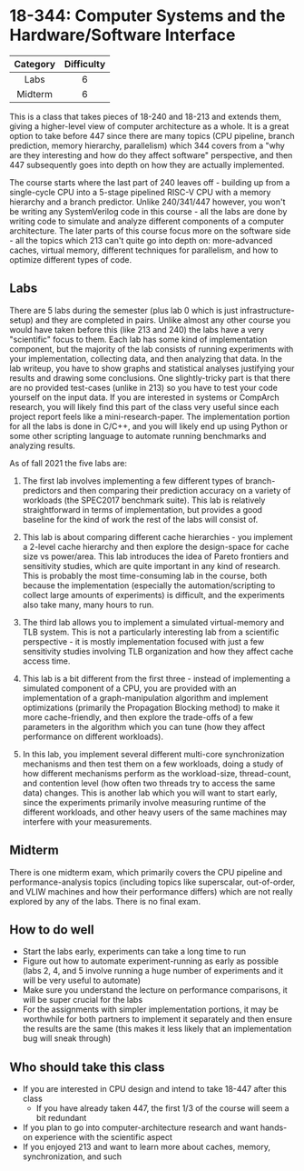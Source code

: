# 18-344: Computer Systems and the Hardware/Software Interface

| Category | Difficulty |
|:-:       | :-:        |
| Labs     | 6          |
| Midterm  | 6          |

This is a class that takes pieces of 18-240 and 18-213 and extends them, giving a higher-level view of computer architecture as a whole. It is a great option to take before 447 since there are many topics (CPU pipeline, branch prediction, memory hierarchy, parallelism) which 344 covers from a "why are they interesting and how do they affect software" perspective, and then 447 subsequently goes into depth on how they are actually implemented.

The course starts where the last part of 240 leaves off - building up from a single-cycle CPU into a 5-stage pipelined RISC-V CPU with a memory hierarchy and a branch predictor. Unlike 240/341/447 however, you won't be writing any SystemVerilog code in this course - all the labs are done by writing code to simulate and analyze different components of a computer architecture. The later parts of this course focus more on the software side - all the topics which 213 can't quite go into depth on: more-advanced caches, virtual memory, different techniques for parallelism, and how to optimize different types of code.

## Labs

There are 5 labs during the semester (plus lab 0 which is just infrastructure-setup) and they are completed in pairs. Unlike almost any other course you would have taken before this (like 213 and 240) the labs have a very "scientific" focus to them. Each lab has some kind of implementation component, but the majority of the lab consists of running experiments with your implementation, collecting data, and then analyzing that data. In the lab writeup, you have to show graphs and statistical analyses justifying your results and drawing some conclusions. One slightly-tricky part is that there are no provided test-cases (unlike in 213) so you have to test your code yourself on the input data. If you are interested in systems or CompArch research, you will likely find this part of the class very useful since each project report feels like a mini-research-paper. The implementation portion for all the labs is done in C/C++, and you will likely end up using Python or some other scripting language to automate running benchmarks and analyzing results.

As of fall 2021 the five labs are:

1. The first lab involves implementing a few different types of branch-predictors and then comparing their prediction accuracy on a variety of workloads (the SPEC2017 benchmark suite). This lab is relatively straightforward in terms of implementation, but provides a good baseline for the kind of work the rest of the labs will consist of.

2. This lab is about comparing different cache hierarchies - you implement a 2-level cache hierarchy and then explore the design-space for cache size vs power/area. This lab introduces the idea of Pareto frontiers and sensitivity studies, which are quite important in any kind of research. This is probably the most time-consuming lab in the course, both because the implementation (especially the automation/scripting to collect large amounts of experiments) is difficult, and the experiments also take many, many hours to run.

3. The third lab allows you to implement a simulated virtual-memory and TLB system. This is not a particularly interesting lab from a scientific perspective - it is mostly implementation focused with just a few sensitivity studies involving TLB organization and how they affect cache access time.

4. This lab is a bit different from the first three - instead of implementing a simulated component of a CPU, you are provided with an implementation of a graph-manipulation algorithm and implement optimizations (primarily the Propagation Blocking method) to make it more cache-friendly, and then explore the trade-offs of a few parameters in the algorithm which you can tune (how they affect performance on different workloads).

5. In this lab, you implement several different multi-core synchronization mechanisms and then test them on a few workloads, doing a study of how different mechanisms perform as the workload-size, thread-count, and contention level (how often two threads try to access the same data) changes. This is another lab which you will want to start early, since the experiments primarily involve measuring runtime of the different workloads, and other heavy users of the same machines may interfere with your measurements.

## Midterm

There is one midterm exam, which primarily covers the CPU pipeline and performance-analysis topics (including topics like superscalar, out-of-order, and VLIW machines and how their performance differs) which are not really explored by any of the labs. There is no final exam.

## How to do well

- Start the labs early, experiments can take a long time to run
- Figure out how to automate experiment-running as early as possible (labs 2, 4, and 5 involve running a huge number of experiments and it will be very useful to automate)
- Make sure you understand the lecture on performance comparisons, it will be super crucial for the labs
- For the assignments with simpler implementation portions, it may be worthwhile for both partners to implement it separately and then ensure the results are the same (this makes it less likely that an implementation bug will sneak through)


## Who should take this class

- If you are interested in CPU design and intend to take 18-447 after this class
    - If you have already taken 447, the first 1/3 of the course will seem a bit redundant
- If you plan to go into computer-architecture research and want hands-on experience with the scientific aspect
- If you enjoyed 213 and want to learn more about caches, memory, synchronization, and such
